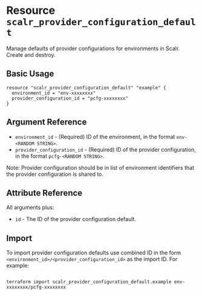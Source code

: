 
# Resource `scalr_provider_configuration_default`

Manage defaults of provider configurations for environments in Scalr. Create and destroy.

## Basic Usage

```hcl
resource "scalr_provider_configuration_default" "example" {
  environment_id = "env-xxxxxxxx"
  provider_configuration_id = "pcfg-xxxxxxxx"
}
```

## Argument Reference

* `environment_id` - (Required) ID of the environment, in the format `env-<RANDOM STRING>`.
* `provider_configuration_id` - (Required) ID of the provider configuration, in the format `pcfg-<RANDOM STRING>`. 

Note:
Provider configuration should be in list of environment identifiers that the provider configuration is shared to.

## Attribute Reference

All arguments plus:

* `id` - The ID of the provider configuration default.
  
## Import

To import provider configuration defaults use combined ID in the form `<environment_id>/<provider_configuration_id>` as the import ID. For example:

```shell

terraform import scalr_provider_configuration_default.example env-xxxxxxxx/pcfg-xxxxxxxx

```
